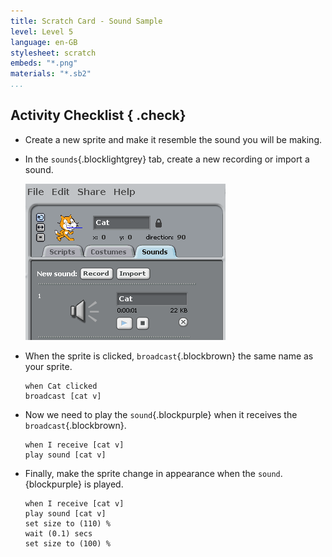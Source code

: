 ```yaml
---
title: Scratch Card - Sound Sample
level: Level 5
language: en-GB
stylesheet: scratch
embeds: "*.png"
materials: "*.sb2"
...
```


## Activity Checklist { .check}

+ Create a new sprite and make it resemble the sound you will be making.

+ In the `sounds`{.blocklightgrey} tab, create a new recording or import a sound.

    ![cat sound sample](sound-sample.png)

+ When the sprite is clicked, `broadcast`{.blockbrown} the same name as your 
  sprite.

    ```blocks
    when Cat clicked
    broadcast [cat v]
    ```

+ Now we need to play the `sound`{.blockpurple} when it receives the `broadcast`{.blockbrown}.

    ```blocks
    when I receive [cat v]
    play sound [cat v]
    ```

+ Finally, make the sprite change in appearance when the `sound`.{blockpurple} is played.

    ```blocks
    when I receive [cat v]
    play sound [cat v]
    set size to (110) %
    wait (0.1) secs
    set size to (100) %
    ```
